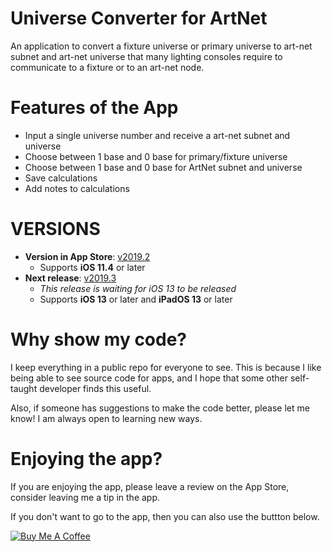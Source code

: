 # Universe Converter for ArtNet

An application to convert a fixture universe or primary universe to art-net subnet and art-net universe that many lighting consoles require to communicate to a fixture or to an art-net node.

# Features of the App

- Input a single universe number and receive a art-net subnet and universe
- Choose between 1 base and 0 base for primary/fixture universe
- Choose between 1 base and 0 base for ArtNet subnet and universe
- Save calculations
- Add notes to calculations

# VERSIONS

- **Version in App Store**: [v2019.2](https://github.com/maeganjwilson/artnet-converter/releases/tag/v2019.2)
  - Supports **iOS 11.4** or later
- **Next release**: [v2019.3](https://github.com/maeganjwilson/artnet-converter/releases/tag/v2019.3)
  - _This release is waiting for iOS 13 to be released_
  - Supports **iOS 13** or later and **iPadOS 13** or later

# Why show my code?

I keep everything in a public repo for everyone to see. This is because I like being able to see source code for apps, and I hope that some other self-taught developer finds this useful.

Also, if someone has suggestions to make the code better, please let me know! I am always open to learning new ways.

# Enjoying the app?

If you are enjoying the app, please leave a review on the App Store, consider leaving me a tip in the app.

If you don't want to go to the app, then you can also use the buttton below.

<a href="https://www.buymeacoffee.com/mwilsonapps" target="_blank"><img src="https://bmc-cdn.nyc3.digitaloceanspaces.com/BMC-button-images/custom_images/orange_img.png" alt="Buy Me A Coffee" style="height: auto !important;width: auto !important;" ></a>
